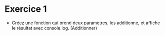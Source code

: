 # Exercice 1

- Créez une fonction qui prend deux paramètres, les additionne, et affiche le résultat avec console.log. (Additionner)